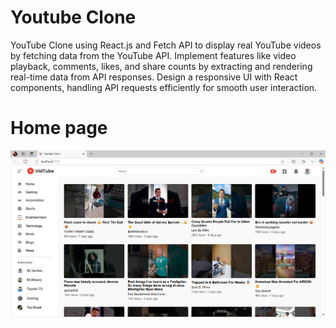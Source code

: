 # Youtube Clone

YouTube Clone using React.js and Fetch API to display real YouTube videos by fetching data from the YouTube API. Implement features like video playback, comments, likes, and share counts by extracting and rendering real-time data from API responses. Design a responsive UI with React components, handling API requests efficiently for smooth user interaction.

# Home page
![image alt](https://github.com/Prakashshelby/youtube_clone/blob/517d0f695ed6dc33184da071189d27d9b39ba98d/Screenshot/Entertainment_Page.png)

